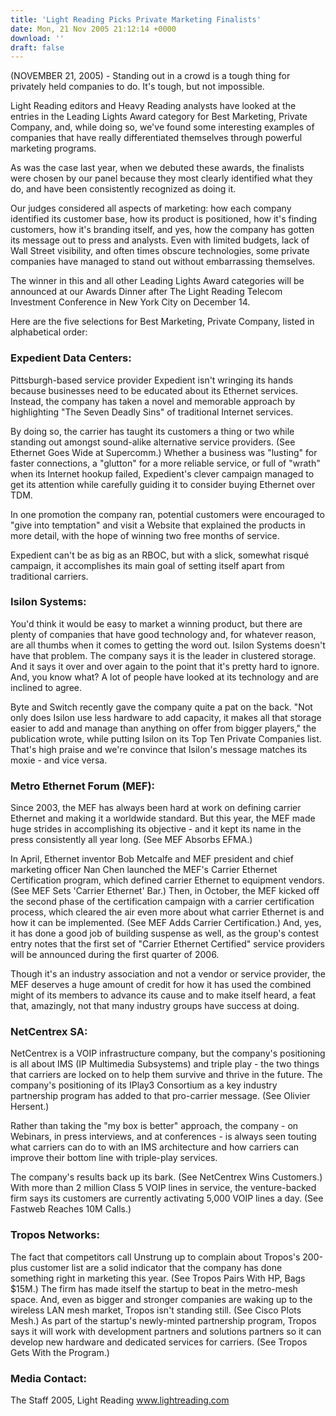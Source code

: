 ```yaml
---
title: 'Light Reading Picks Private Marketing Finalists'
date: Mon, 21 Nov 2005 21:12:14 +0000
download: ''
draft: false
---
```


(NOVEMBER 21, 2005) - Standing out in a crowd is a tough thing for privately held companies to do. It's tough, but not impossible.

Light Reading editors and Heavy Reading analysts have looked at the entries in the Leading Lights Award category for Best Marketing, Private Company, and, while doing so, we've found some interesting examples of companies that have really differentiated themselves through powerful marketing programs.

As was the case last year, when we debuted these awards, the finalists were chosen by our panel because they most clearly identified what they do, and have been consistently recognized as doing it.

Our judges considered all aspects of marketing: how each company identified its customer base, how its product is positioned, how it's finding customers, how it's branding itself, and yes, how the company has gotten its message out to press and analysts. Even with limited budgets, lack of Wall Street visibility, and often times obscure technologies, some private companies have managed to stand out without embarrassing themselves.

The winner in this and all other Leading Lights Award categories will be announced at our Awards Dinner after The Light Reading Telecom Investment Conference in New York City on December 14.

Here are the five selections for Best Marketing, Private Company, listed in alphabetical order:

### Expedient Data Centers:

Pittsburgh-based service provider Expedient isn't wringing its hands because businesses need to be educated about its Ethernet services. Instead, the company has taken a novel and memorable approach by highlighting "The Seven Deadly Sins" of traditional Internet services.

By doing so, the carrier has taught its customers a thing or two while standing out amongst sound-alike alternative service providers. (See Ethernet Goes Wide at Supercomm.) Whether a business was "lusting" for faster connections, a "glutton" for a more reliable service, or full of "wrath" when its Internet hookup failed, Expedient's clever campaign managed to get its attention while carefully guiding it to consider buying Ethernet over TDM.

In one promotion the company ran, potential customers were encouraged to "give into temptation" and visit a Website that explained the products in more detail, with the hope of winning two free months of service.

Expedient can't be as big as an RBOC, but with a slick, somewhat risqué campaign, it accomplishes its main goal of setting itself apart from traditional carriers.

### Isilon Systems:

You'd think it would be easy to market a winning product, but there are plenty of companies that have good technology and, for whatever reason, are all thumbs when it comes to getting the word out. Isilon Systems doesn't have that problem. The company says it is the leader in clustered storage. And it says it over and over again to the point that it's pretty hard to ignore. And, you know what? A lot of people have looked at its technology and are inclined to agree.

Byte and Switch recently gave the company quite a pat on the back. "Not only does Isilon use less hardware to add capacity, it makes all that storage easier to add and manage than anything on offer from bigger players," the publication wrote, while putting Isilon on its Top Ten Private Companies list. That's high praise and we're convince that Isilon's message matches its moxie - and vice versa.

### Metro Ethernet Forum (MEF):

Since 2003, the MEF has always been hard at work on defining carrier Ethernet and making it a worldwide standard. But this year, the MEF made huge strides in accomplishing its objective - and it kept its name in the press consistently all year long. (See MEF Absorbs EFMA.)

In April, Ethernet inventor Bob Metcalfe and MEF president and chief marketing officer Nan Chen launched the MEF's Carrier Ethernet Certification program, which defined carrier Ethernet to equipment vendors. (See MEF Sets 'Carrier Ethernet' Bar.) Then, in October, the MEF kicked off the second phase of the certification campaign with a carrier certification process, which cleared the air even more about what carrier Ethernet is and how it can be implemented. (See MEF Adds Carrier Certification.) And, yes, it has done a good job of building suspense as well, as the group's contest entry notes that the first set of "Carrier Ethernet Certified" service providers will be announced during the first quarter of 2006.

Though it's an industry association and not a vendor or service provider, the MEF deserves a huge amount of credit for how it has used the combined might of its members to advance its cause and to make itself heard, a feat that, amazingly, not that many industry groups have success at doing.

### NetCentrex SA:

NetCentrex is a VOIP infrastructure company, but the company's positioning is all about IMS (IP Multimedia Subsystems) and triple play - the two things that carriers are locked on to help them survive and thrive in the future. The company's positioning of its IPlay3 Consortium as a key industry partnership program has added to that pro-carrier message. (See Olivier Hersent.)

Rather than taking the "my box is better" approach, the company - on Webinars, in press interviews, and at conferences - is always seen touting what carriers can do to with an IMS architecture and how carriers can improve their bottom line with triple-play services.

The company's results back up its bark. (See NetCentrex Wins Customers.) With more than 2 million Class 5 VOIP lines in service, the venture-backed firm says its customers are currently activating 5,000 VOIP lines a day. (See Fastweb Reaches 10M Calls.)

### Tropos Networks:

The fact that competitors call Unstrung up to complain about Tropos's 200-plus customer list are a solid indicator that the company has done something right in marketing this year. (See Tropos Pairs With HP, Bags $15M.) The firm has made itself the startup to beat in the metro-mesh space. And, even as bigger and stronger companies are waking up to the wireless LAN mesh market, Tropos isn't standing still. (See Cisco Plots Mesh.) As part of the startup's newly-minted partnership program, Tropos says it will work with development partners and solutions partners so it can develop new hardware and dedicated services for carriers. (See Tropos Gets With the Program.)

### Media Contact:

The Staff 2005, Light Reading www.lightreading.com